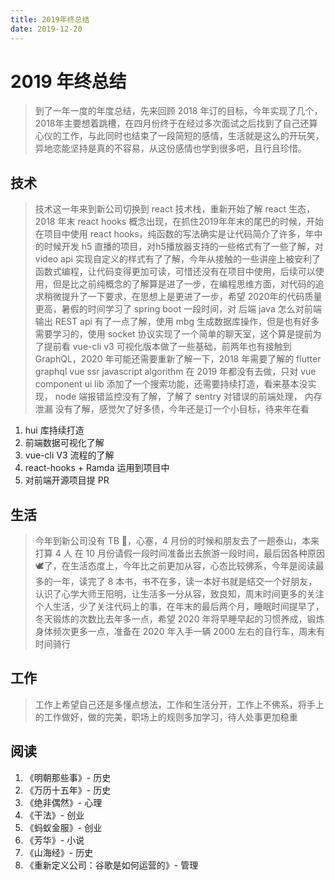 ```yaml
---
title: 2019年终总结
date: 2019-12-20
---
```


# 2019 年终总结

> 到了一年一度的年度总结，先来回顾 2018 年订的目标，今年实现了几个，2018年主要想着跳槽，在四月份终于在经过多次面试之后找到了自己还算心仪的工作，与此同时也结束了一段简短的感情，生活就是这么的开玩笑，异地恋能坚持是真的不容易，从这份感情也学到很多吧，且行且珍惜。

<!--more-->

## 技术

> 技术这一年来到新公司切换到 react 技术栈，重新开始了解 react 生态，2018 年末 react hooks 概念出现，在抓住2019年年末的尾巴的时候，开始在项目中使用
react hooks，纯函数的写法确实是让代码简介了许多，年中的时候开发 h5 直播的项目，对h5播放器支持的一些格式有了一些了解，对 video api 实现自定义的样式有了了解，今年从接触的一些讲座上被安利了函数式编程，让代码变得更加可读，可惜还没有在项目中使用，后续可以使用，但是比之前纯概念的了解算是进了一步，在编程思维方面，对代码的追求稍微提升了一下要求，在思想上是更进了一步，希望 2020年的代码质量更高，暑假的时间学习了 spring boot 一段时间，对 后端 java 怎么对前端输出 REST api 有了一点了解，使用 mbg 生成数据库操作，但是也有好多需要学习的，使用 socket 协议实现了一个简单的聊天室，这个算是提前为了提前看 vue-cli v3 可视化版本做了一些基础，前两年也有接触到 GraphQL，2020 年可能还需要重新了解一下，2018 年需要了解的 flutter graphql vue ssr javascript algorithm 在 2019 年都没有去做，只对 vue component ui lib 添加了一个搜索功能，还需要持续打造，看来基本没实现， node 端报错监控没有了解，了解了 sentry 对错误的前端处理， 内存泄漏 没有了解，感觉欠了好多债，今年还是订一个小目标，待来年在看

1. hui 库持续打造
2. 前端数据可视化了解
3. vue-cli V3 流程的了解
4. react-hooks + Ramda 运用到项目中
5. 对前端开源项目提 PR

## 生活

> 今年到新公司没有 TB 🤣，心塞，4 月份的时候和朋友去了一趟泰山，本来打算 4 人 在 10 月份请假一段时间准备出去旅游一段时间，最后因各种原因🕊了，在生活态度上，今年比之前更加从容，心态比较佛系，今年是阅读最多的一年，读完了 8 本书，书不在多，读一本好书就是结交一个好朋友，认识了心学大师王阳明，让生活多一分从容，致良知，周末时间更多的关注个人生活，少了关注代码上的事，在年末的最后两个月，睡眠时间提早了，冬天锻炼的次数比去年多一点，希望 2020 年将早睡早起的习惯养成，锻炼身体频次更多一点，准备在 2020 年入手一辆 2000 左右的自行车，周末有时间骑行

## 工作

> 工作上希望自己还是多懂点想法，工作和生活分开，工作上不佛系，将手上的工作做好，做的完美，职场上的规则多加学习，待人处事更加稳重

## 阅读

1. 《明朝那些事》- 历史
2. 《万历十五年》- 历史
3. 《绝非偶然》- 心理
4. 《干法》- 创业
5. 《蚂蚁金服》- 创业
6. 《芳华》- 小说
7. 《山海经》- 历史
8. 《重新定义公司：谷歌是如何运营的》- 管理
